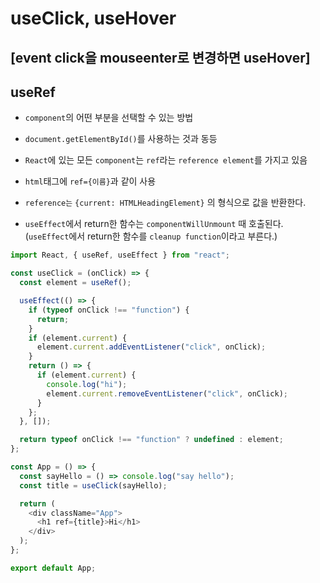 # useClick, useHover

## [event click을 mouseenter로 변경하면 useHover]

## useRef

- `component`의 어떤 부분을 선택할 수 있는 방법
- `document.getElementById()`를 사용하는 것과 동등
- `React`에 있는 모든 `component`는 `ref`라는 `reference element`를 가지고 있음
- `html`태그에 `ref={이름}`과 같이 사용
- `reference는` `{current: HTMLHeadingElement}` 의 형식으로 값을 반환한다.

- `useEffect`에서 return한 함수는 `componentWillUnmount` 때 호출된다. (`useEffect`에서 return한 함수를 `cleanup function`이라고 부른다.)


```js
import React, { useRef, useEffect } from "react";

const useClick = (onClick) => {
  const element = useRef();

  useEffect(() => {
    if (typeof onClick !== "function") {
      return;
    }
    if (element.current) {
      element.current.addEventListener("click", onClick);
    }
    return () => {
      if (element.current) {
        console.log("hi");
        element.current.removeEventListener("click", onClick);
      }
    };
  }, []);

  return typeof onClick !== "function" ? undefined : element;
};

const App = () => {
  const sayHello = () => console.log("say hello");
  const title = useClick(sayHello);

  return (
    <div className="App">
      <h1 ref={title}>Hi</h1>
    </div>
  );
};

export default App;

```